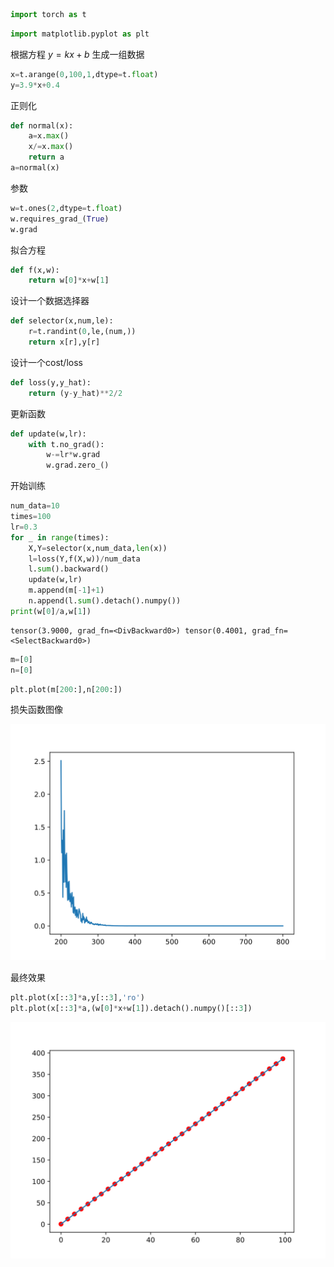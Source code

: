 ```python
import torch as t
```


```python
import matplotlib.pyplot as plt
```

根据方程 $y=kx+b$ 生成一组数据


```python
x=t.arange(0,100,1,dtype=t.float)
y=3.9*x+0.4
```

正则化


```python
def normal(x):
    a=x.max()
    x/=x.max()
    return a
a=normal(x)
```

参数


```python
w=t.ones(2,dtype=t.float)
w.requires_grad_(True)
w.grad
```

拟合方程


```python
def f(x,w):
    return w[0]*x+w[1]
```

设计一个数据选择器


```python
def selector(x,num,le):
    r=t.randint(0,le,(num,))
    return x[r],y[r]
```

设计一个cost/loss


```python
def loss(y,y_hat):
    return (y-y_hat)**2/2
```

更新函数


```python
def update(w,lr):
    with t.no_grad():
        w-=lr*w.grad
        w.grad.zero_()
```

开始训练


```python
num_data=10
times=100
lr=0.3
for _ in range(times):
    X,Y=selector(x,num_data,len(x))
    l=loss(Y,f(X,w))/num_data
    l.sum().backward()
    update(w,lr)
    m.append(m[-1]+1)
    n.append(l.sum().detach().numpy())
print(w[0]/a,w[1])
```

    tensor(3.9000, grad_fn=<DivBackward0>) tensor(0.4001, grad_fn=<SelectBackward0>)



```python
m=[0]
n=[0]
```


```python
plt.plot(m[200:],n[200:])
```

损失函数图像

    
![](../图片/4.svg)
    
最终效果

```python
plt.plot(x[::3]*a,y[::3],'ro')
plt.plot(x[::3]*a,(w[0]*x+w[1]).detach().numpy()[::3])
```
![](../图片/5.svg)


